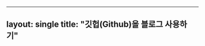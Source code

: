 ----
layout: single
title: "깃헙(Github)을 블로그 사용하기"
----

[깃헙 블로그 10분안에 완성하기]: https://www.youtube.com/watch?v=ACzFIAOsfpM
[깃헙(Github) 블로그 만들기 - 시즌1]: https://www.youtube.com/playlist?list=PLIMb_GuNnFwfQBZQwD-vCZENL5YLDZekr
[깃헙(Github) 블로그 만들기 - 시즌2]: https://www.youtube.com/watch?v=p1cdQPw-JME&list=PLIMb_GuNnFwfMm3alTSOmDK4AnpdG7USY&pp=iAQB
[마크다운 문법 설명]: https://www.heropy.dev/p/B74sNE
